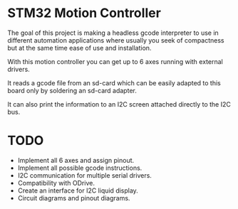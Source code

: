 # STM32 Motion Controller

The goal of this project is making a headless gcode interpreter to use in different automation applications where usually you seek of compactness but at the same time ease of use and installation.

With this motion controller you can get up to 6 axes running with external drivers.

It reads a gcode file from an sd-card which can be easily adapted to this board only by soldering an sd-card adapter.

It can also print the information to an I2C screen attached directly to the I2C bus.


# TODO

- Implement all 6 axes and assign pinout.
- Implement all possible gcode instructions.
- I2C communication for multiple serial drivers.
- Compatibility with ODrive.
- Create an interface for I2C liquid display.
- Circuit diagrams and pinout diagrams.
